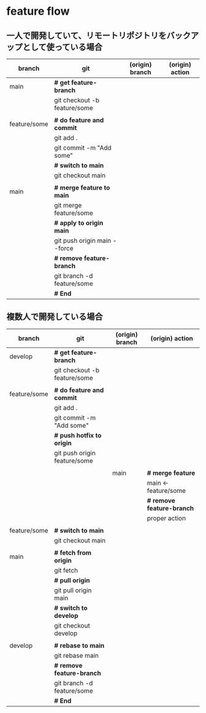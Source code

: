 # feature flow


## 一人で開発していて、リモートリポジトリをバックアップとして使っている場合
| branch       | git                          | (origin) branch | (origin) action |
|--------------|------------------------------|-----------------|-----------------|
| main         | **# get feature-branch**     |                 |                 |
|              | git checkout -b feature/some |                 |                 |
|              |                              |                 |                 |
| feature/some | **# do feature and commit**  |                 |                 |
|              | git add .                    |                 |                 |
|              | git commit -m "Add some"     |                 |                 |
|              | **# switch to main**         |                 |                 |
|              | git checkout main            |                 |                 |
|              |                              |                 |                 |
| main         | **# merge feature to main**  |                 |                 |
|              | git merge feature/some       |                 |                 |
|              | **# apply to origin main**   |                 |                 |
|              | git push origin main --force |                 |                 |
|              | **# remove feature-branch**  |                 |                 |
|              | git branch -d feature/some   |                 |                 |
|              | **# End**                    |                 |                 |


## 複数人で開発している場合
| branch       | git                          | (origin) branch | (origin) action             |
|--------------|------------------------------|-----------------|-----------------------------|
| develop      | **# get feature-branch**     |                 |                             |
|              | git checkout -b feature/some |                 |                             |
|              |                              |                 |                             |
| feature/some | **# do feature and commit**  |                 |                             |
|              | git add .                    |                 |                             |
|              | git commit -m "Add some"     |                 |                             |
|              | **# push hotfix to origin**  |                 |                             |
|              | git push origin feature/some |                 |                             |
|              |                              |                 |                             |
|              |                              | main            | **# merge feature**         |
|              |                              |                 | main <- feature/some        |
|              |                              |                 | **# remove feature-branch** |
|              |                              |                 | proper action               |
|              |                              |                 |                             |
| feature/some | **# switch to main**         |                 |                             |
|              | git checkout main            |                 |                             |
|              |                              |                 |                             |
| main         | **# fetch from origin**      |                 |                             |
|              | git fetch                    |                 |                             |
|              | **# pull origin**            |                 |                             |
|              | git pull origin main         |                 |                             |
|              | **# switch to develop**      |                 |                             |
|              | git checkout develop         |                 |                             |
|              |                              |                 |                             |
| develop      | **# rebase to main**         |                 |                             |
|              | git rebase main              |                 |                             |
|              | **# remove feature-branch**  |                 |                             |
|              | git branch -d feature/some   |                 |                             |
|              | **# End**                    |                 |                             |
